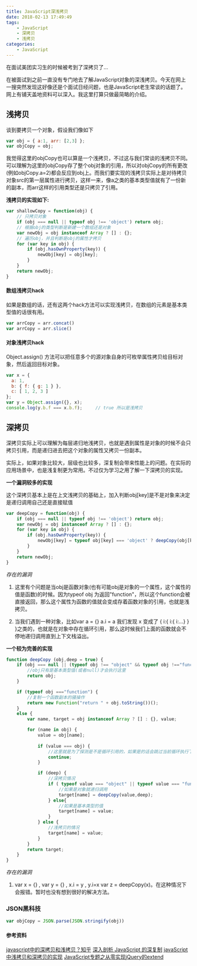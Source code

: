 ```yaml
---
title: JavaScript深浅拷贝
date: 2018-02-13 17:49:49
tags:
    - JavaScript
    - 深拷贝
    - 浅拷贝
categories:
    - JavaScript
---
```


在面试美团实习生的时候被考到了深拷贝了...

<!--more-->

在被面试到之前一直没有专门地去了解JavaScript对象的深浅拷贝。今天在网上一搜突然发现这好像还是个面试日经问题，也是JavaScript老生常谈的话题了。网上有铺天盖地资料可以深入。我这里打算只做最简略的介绍。

## 浅拷贝

谈到要拷贝一个对象，假设我们像如下
```js
var obj = { a:1, arr: [2,3] };
var objCopy = obj; 
```

我觉得这里的objCopy也可以算是一个浅拷贝，不过这与我们常谈的浅拷贝不同。可以理解为这里的objCopy存了整个obj对象的引用，所以对objCopy的所有更改(例如objCopy.a=2)都会反应到obj上。而我们要实现的浅拷贝实际上是对待拷贝对象src的第一层属性进行拷贝，这样一来，像a之类的基本类型值就有了一份新的副本，而arr这样的引用类型还是只拷贝了引用。

**浅拷贝的实现如下:**

```js
var shallowCopy = function(obj) {
    // 只拷贝对象
    if (obj === null || typeof obj !== 'object') return obj;
    // 根据obj的类型判断是新建一个数组还是对象
    var newObj = obj instanceof Array ? [] : {};
    // 遍历obj，并且判断是obj的属性才拷贝
    for (var key in obj) {
        if (obj.hasOwnProperty(key)) {
            newObj[key] = obj[key];
        }
    }
    return newObj;
}
```
#### 数组浅拷贝hack
如果是数组的话，还有这两个hack方法可以实现浅拷贝，在数组的元素是基本类型值的话很有用。

```js
var arrCopy = arr.concat()
var arrCopy = arr.slice()
```
#### 对象浅拷贝hack
Object.assign() 方法可以把任意多个的源对象自身的可枚举属性拷贝给目标对象，然后返回目标对象。
```js
var x = {
  a: 1,
  b: { f: { g: 1 } },
  c: [ 1, 2, 3 ]
};
var y = Object.assign({}, x);
console.log(y.b.f === x.b.f);     // true 所以是浅拷贝
```

## 深拷贝

深拷贝实际上可以理解为每层递归地浅拷贝，也就是遇到属性是对象的时候不会只拷贝引用，而是递归进去把这个对象的属性又拷贝一份副本。

实际上，如果对象比较大，层级也比较多，深复制会带来性能上的问题。在实际的应用场景中，也是浅复制更为常用。不过仅为学习之用了解一下深拷贝的实现。

**一个漏洞较多的实现**

这个深拷贝基本上是在上文浅拷贝的基础上，加入判断obj[key]是不是对象来决定是递归调用自己还是直接赋值

```js
var deepCopy = function(obj) {
    if (obj === null || typeof obj !== 'object') return obj;
    var newObj = obj instanceof Array ? [] : {};
    for (var key in obj) {
        if (obj.hasOwnProperty(key)) {
            newObj[key] = typeof obj[key] === 'object' ? deepCopy(obj[key]) : obj[key];
        }
    }
    return newObj;
}
```

*存在的漏洞*

1. 这里有个问题是当obj是函数对象(也有可能obj是对象的一个属性，这个属性的值是函数)的时候。因为typeof obj 为返回"function"，所以这个function会被直接返回，那么这个属性为函数的值就会变成存着函数对象的引用，也就是浅拷贝。

2. 当我们遇到一种对象，比如var a = {} a.i = a 我们发现 x 变成了 { i:{ i:{ i:...} } }之类的，也就是在对象中存在循环引用，那么这时候我们上面的函数就会不停地递归调用直到上下文栈溢出。

**一个较为完善的实现**

```js
function deepCopy (obj,deep = true) { 
    if (obj === null || (typeof obj !== "object" && typeof obj !=="function")) { 
        //obj只有是基本类型值(或者null)才会执行这里
        return obj; 
    } 

    if (typeof obj ==="function") {
        //复制一个函数副本的骚操作
    	return new Function("return " + obj.toString())();
    }
    else {
        var name, target = obj instanceof Array ? [] : {}, value; 

        for (name in obj) { 
            value = obj[name]; 
 
            if (value === obj) {
                //这里就是为了探测是不是循环引用的，如果是的话会跳过当前循环执行下个循环
            	continue;
            }

            if (deep) {
                //深拷贝情况
                if ( typeof value === "object" || typeof value === "function" ) {
                    //如果是对象就递归调用
                    target[name] = deepCopy(value,deep);
                } else{
                    //如果是基本类型的值
                    target[name] = value;
                }
            } else {
                //浅拷贝的情况
            	target[name] = value;
            } 
        } 
        return target;
    }　        
}
```
*存在的漏洞*

1.  var x = {} , var y = {} , x.i = y , y.i=x  var z = deepCopy(x)。在这种情况下会报错。暂时也没有想到很好的解决方法。

### JSON黑科技

```js
var objCopy = JSON.parse(JSON.stringify(obj))
```
#### 参考资料
[javascript中的深拷贝和浅拷贝？知乎](https://www.zhihu.com/question/23031215)
[深入剖析 JavaScript 的深复制](http://jerryzou.com/posts/dive-into-deep-clone-in-javascript/)
[javaScript中浅拷贝和深拷贝的实现](https://github.com/wengjq/Blog/issues/3)
[JavaScript专题之从零实现jQuery的extend](https://github.com/mqyqingfeng/Blog/issues/33)